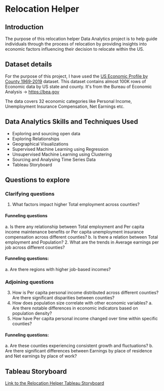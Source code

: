 # Relocation Helper

## Introduction 
The purpose of this relocation helper Data Analytics project is to help guide individuals through the process of relocation by providing insights into economic factors influencing their decision to relocate within the US.

## Dataset details 
For the purpose of this project, I have used the [US Economic Profile by County 1969-2019](https://www.kaggle.com/datasets/davidbroberts/us-economic-profile-by-county) dataset. This dataset contains almost 100K rows of Economic data by US state and county. It's from the Bureau of Economic Analysis -> https://bea.gov

The data covers 32 economic categories like Personal Income, Unemployment Insurance Compensation, Net Earnings etc.

## Data Analytics Skills and Techniques Used 
- Exploring and sourcing open data 
- Exploring Relationships
- Geographical Visualizations
- Supervised Machine Learning using Regression
- Unsupervised Machine Learning using Clustering
- Sourcing and Analysing Time Series Data
- Tableau Storyboard

## Questions to explore
### Clarifying questions
1.	What factors impact higher Total employment across counties? 
#### Funneling questions
a.	Is there any relationship between Total employment and Per capita income maintenance benefits or Per capita unemployment insurance compensation across different counties?
b.	Is there a relation between Total employment and Population?
2.	What are the trends in Average earnings per job across different counties?
#### Funneling questions:
a.	Are there regions with higher job-based incomes?
### Adjoining questions
3.	How is Per capita personal income distributed across different counties? Are there significant disparities between counties?
4.	How does population size correlate with other economic variables?
a.	Are there notable differences in economic indicators based on population density?
5.	How have Per capita personal income changed over time within specific counties? 
#### Funneling questions:
a.	Are these counties experiencing consistent growth and fluctuations?
b.	Are there significant differences between Earnings by place of residence and Net earnings by place of work?



## Tableau Storyboard
[Link to the Relocation Helper Tableau Storyboard](https://public.tableau.com/app/profile/jasmeeta.kaur/viz/RelocationHelperStory/Story1?publish=yes)
